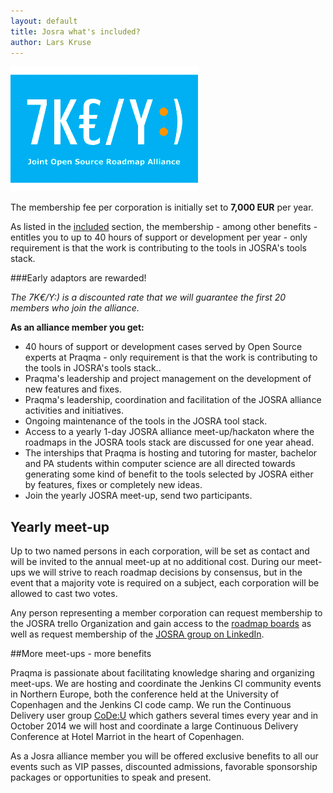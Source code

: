 ```yaml
---
layout: default
title: Josra what's included?
author: Lars Kruse
---
```

<div class="stdcenter"><img src="/images/josra-fee.png"/></div>

The membership fee per corporation is initially set to __7,000 EUR__ per year.

As listed in the [included](/included/) section, the membership - among other benefits - entitles you to up to 40 hours of support or development per year - only requirement is that the work is contributing to the tools in JOSRA's tools stack.

###Early adaptors are rewarded!

_The 7K€/Y:) is a discounted rate that we will guarantee the first 20 members who join the alliance._

__As an alliance member you get:__

* 40 hours of support or development cases served by Open Source experts at Praqma - only requirement is that the work is contributing to the tools in JOSRA's tools stack..
* Praqma's leadership and project management on the development of new features and fixes.
* Praqma's leadership, coordination and facilitation of the JOSRA alliance activities and initiatives.
* Ongoing maintenance of the tools in the JOSRA tool stack.
* Access to a yearly 1-day JOSRA alliance meet-up/hackaton where the roadmaps in the JOSRA tools stack are discussed for one year ahead.
* The interships that Praqma is hosting and tutoring for master, bachelor and PA students within computer science are all directed towards generating some kind of benefit to the tools selected by JOSRA either by features, fixes or completely new ideas.
* Join the yearly JOSRA meet-up, send two participants.

## Yearly meet-up

Up to two named persons in each corporation, will be set as contact and will be invited to the annual meet-up at no additional cost. During our meet-ups we will strive to reach roadmap decisions by consensus, but in the event that a majority vote is required on a subject, each corporation will be allowed to cast two votes.

Any person representing a member corporation can request membership to the JOSRA trello Organization and gain access to the [roadmap boards](www.trello.com/josra) as well as request membership of the [JOSRA group on LinkedIn](https://www.linkedin.com/groups/Joint-Open-Source-Roadmap-Alliance-7403229).

##More meet-ups - more benefits

Praqma is passionate about facilitating knowledge sharing and organizing meet-ups. We are hosting and coordinate the Jenkins CI community events in Northern Europe, both the conference held at the University of Copenhagen and the Jenkins CI code camp. We run the Continuous Delivery user group [CoDe:U](http://www.codeu.eu/) which gathers several times every year and in October 2014 we will host and coordinate a large Continuous Delivery Conference at Hotel Marriot in the heart of Copenhagen.

As a Josra alliance member you will be offered exclusive benefits to all our events such as VIP passes, discounted admissions, favorable sponsorship packages or opportunities to speak and present.
